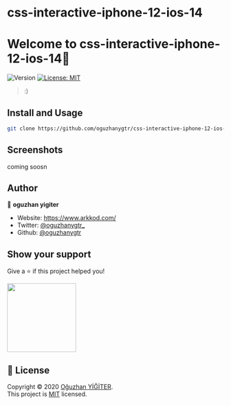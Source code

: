 # css-interactive-iphone-12-ios-14
<h1>Welcome to css-interactive-iphone-12-ios-14👋</h1>
<p>
  <img alt="Version" src="https://img.shields.io/badge/version-1.0.0-blue.svg?cacheSeconds=2592000" />
  <a href="https://opensource.org/licenses/MIT" target="_blank">
    <img alt="License: MIT" src="https://img.shields.io/badge/License-MIT-yellow.svg" />
  </a>
</p>

>  :)

## Install and Usage


```sh
git clone https://github.com/oguzhanygtr/css-interactive-iphone-12-ios-14.git
```

## Screenshots

coming soosn


## Author

👤 **oguzhan yigiter**

* Website: https://www.arkkod.com/
* Twitter: [@oguzhanygtr\_](https://twitter.com/oguzhanygtr\_)
* Github: [@oguzhanygtr](https://github.com/oguzhanygtr)


## Show your support

Give a ⭐️ if this project helped you!

<a href="https://www.patreon.com/#/">
  <img src="https://c5.patreon.com/external/logo/become_a_patron_button@2x.png" width="160">
</a>

## 📝 License

Copyright © 2020 [Oğuzhan YİĞİTER](https://github.com/oguzhanygtr).<br />
This project is [MIT](https://opensource.org/licenses/MIT) licensed.
